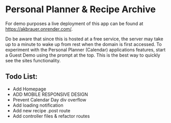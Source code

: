 # Personal Planner & Recipe Archive
For demo purposes a live deployment of this app can be found at https://akbrauer.onrender.com/.

Do be aware that since this is hosted at a free service, the server may take up to a minute to wake up from rest when the domain is first accessed. To experiment with the Personal Planner (Calendar) applications features, start a Guest Demo using the prompt at the top. This is the best way to quickly see the sites functionality.

## Todo List:
<ul>
  <li>Add Homepage</li>
  <li>ADD MOBILE RESPONSIVE DESIGN</li>
  <li>Prevent Calendar Day div overflow</li>
  <li>Add loading notification</li>
  <li>Add new recipe .post route</li>
  <li>Add controller files & refactor routes</li>
</ul>
